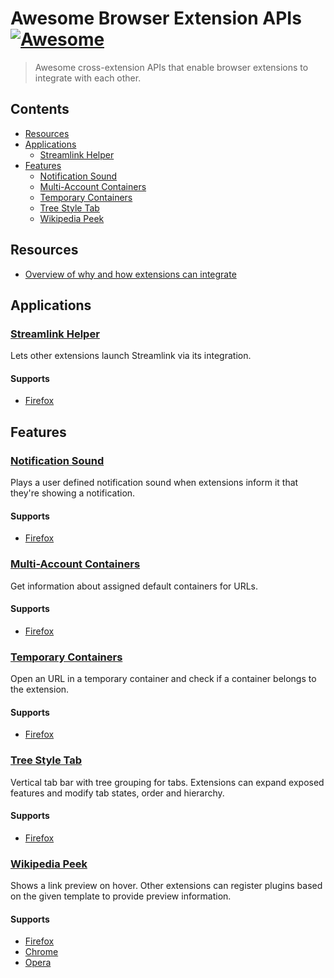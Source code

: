 # Awesome Browser Extension APIs [![Awesome](https://awesome.re/badge.svg)](https://awesome.re)

> Awesome cross-extension APIs that enable browser extensions to integrate with each other.

## Contents
- [Resources](#resources)
- [Applications](#applications)
  - [Streamlink Helper](#streamlink-helper)
- [Features](#features)
  - [Notification Sound](#notification-sound)
  - [Multi-Account Containers](#multi-account-containers)
  - [Temporary Containers](#temporary-containers)
  - [Tree Style Tab](#tree-style-tab)
  - [Wikipedia Peek](#wikipedia-peek)
  
## Resources
- [Overview of why and how extensions can integrate](https://humanoids.be/log/2017/11/browser-extensions-work-together/)

## Applications

### [Streamlink Helper](https://github.com/plneappl/streamlink-helper#invoking-streamlink-from-another-extension)
Lets other extensions launch Streamlink via its integration.

#### Supports
- [Firefox](https://addons.mozilla.org/firefox/addon/streamlink_helper/?src=external-awesome-apis)
 
## Features
 
### [Notification Sound](https://github.com/freaktechnik/notification-sounds#extension-integration)
Plays a user defined notification sound when extensions inform it that they're showing a notification.

#### Supports
- [Firefox](https://addons.mozilla.org/firefox/addon/notification-sound/?src=external-awesome-apis)

### [Multi-Account Containers](https://github.com/mozilla/multi-account-containers/wiki/API)
Get information about assigned default containers for URLs.

#### Supports
- [Firefox](https://addons.mozilla.org/en-GB/firefox/addon/multi-account-containers/?src=external-awesome-apis)

### [Temporary Containers](https://github.com/stoically/temporary-containers/wiki/API)
Open an URL in a temporary container and check if a container belongs to the extension.

#### Supports
- [Firefox](https://addons.mozilla.org/en-US/firefox/addon/temporary-containers/?src=external-awesome-apis)

### [Tree Style Tab](https://github.com/piroor/treestyletab/wiki/API-for-other-addons)
Vertical tab bar with tree grouping for tabs. Extensions can expand exposed features and modify tab states, order and hierarchy.

#### Supports
- [Firefox](https://addons.mozilla.org/en-US/firefox/addon/tree-style-tab/?src=external-awesome-apis)

### [Wikipedia Peek](https://github.com/NiklasGollenstede/wikipedia-peek/blob/master/plugin/index.js)
Shows a link preview on hover. Other extensions can register plugins based on the given template to provide preview information.

#### Supports
- [Firefox](https://addons.mozilla.org/firefox/addon/wikipedia-peek/?src=external-awesome-apis)
- [Chrome](https://chrome.google.com/webstore/detail/wikipedia-peek/planddpadjimakmjdpnolpjjphhooiej)
- [Opera](https://addons.opera.com/en/extensions/details/wikipedia-peek/)
